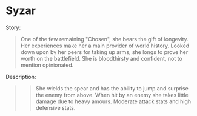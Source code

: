 # Syzar 
Story:        
> One of the few remaining "Chosen", she bears the gift of longevity. Her experiences make her a main provider of world history. Looked down upon by her peers for taking up arms, she longs to prove her worth on the battlefield. She is bloodthirsty and confident, not to mention opinionated.
 
Description:
> > She wields the spear and has the ability to jump and surprise the enemy from above. When hit by an enemy she takes little damage due to heavy amours. Moderate attack stats and high defensive stats.

